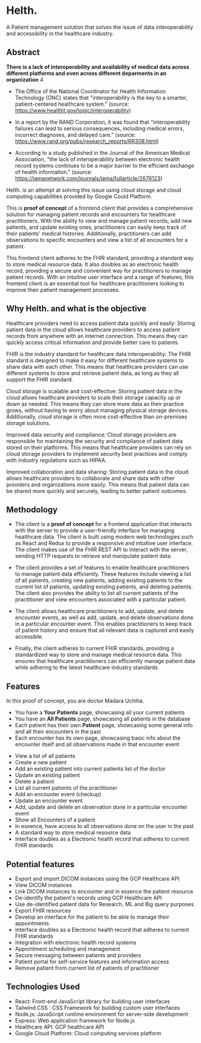 

# Helth. 
A Patient management solution that solves the issue of data interoperability and accessibility in the healthcare industry.


## Abstract


**There is a lack of interoperability and availability of medical data across different platforms and even across different deparments in an organization** 4

- The Office of the National Coordinator for Health Information Technology (ONC) states that "interoperability is the key to a smarter, patient-centered healthcare system." (source: https://www.healthit.gov/topic/interoperability)

- In a report by the RAND Corporation, it was found that "interoperability failures can lead to serious consequences, including medical errors, incorrect diagnoses, and delayed care." (source: https://www.rand.org/pubs/research_reports/RR308.html)

- According to a study published in the Journal of the American Medical Association, "the lack of interoperability between electronic health record systems continues to be a major barrier to the efficient exchange of health information." (source: https://jamanetwork.com/journals/jama/fullarticle/2676123)


Helth. is an attempt at solving this issue using cloud storage and cloud computing capabilities provided by Google Could Platform.


This is **proof of concept** of a frontend client that provides a comprehensive solution for managing patient records and encounters for healthcare practitioners. With the ability to view and manage patient records, add new patients, and update existing ones, practitioners can easily keep track of their patients' medical histories. Additionally, practitioners can add observations to specific encounters and view a list of all encounters for a patient.


This frontend client adheres to the FHIR standard, providing a standard way to store medical resource data. It also doubles as an electronic health record, providing a secure and convenient way for practitioners to manage patient records. With an intuitive user interface and a range of features, this frontend client is an essential tool for healthcare practitioners looking to improve their patient management processes.


## Why Helth. and what is the objective
Healthcare providers need to access patient data quickly and easily: Storing patient data in the cloud allows healthcare providers to access patient records from anywhere with an internet connection. This means they can quickly access critical information and provide better care to patients.

FHIR is the industry standard for healthcare data interoperability: The FHIR standard is designed to make it easy for different healthcare systems to share data with each other. This means that healthcare providers can use different systems to store and retrieve patient data, as long as they all support the FHIR standard.

Cloud storage is scalable and cost-effective: Storing patient data in the cloud allows healthcare providers to scale their storage capacity up or down as needed. This means they can store more data as their practice grows, without having to worry about managing physical storage devices. Additionally, cloud storage is often more cost-effective than on-premises storage solutions.

Improved data security and compliance: Cloud storage providers are responsible for maintaining the security and compliance of patient data stored on their platforms. This means that healthcare providers can rely on cloud storage providers to implement security best practices and comply with industry regulations such as HIPAA.

Improved collaboration and data sharing: Storing patient data in the cloud allows healthcare providers to collaborate and share data with other providers and organizations more easily. This means that patient data can be shared more quickly and securely, leading to better patient outcomes.


## Methodology

- The client is a **proof of concept** for a frontend application that interacts with the server to provide a user-friendly interface for managing healthcare data. The client is built using modern web technologies such as React and Redux to provide a responsive and intuitive user interface. The client makes use of the FHIR REST API to interact with the server, sending HTTP requests to retrieve and manipulate patient data.

- The client provides a set of features to enable healthcare practitioners to manage patient data efficiently. These features include viewing a list of all patients, creating new patients, adding existing patients to the current list of patients, updating existing patients, and deleting patients. The client also provides the ability to list all current patients of the practitioner and view encounters associated with a particular patient.

- The client allows healthcare practitioners to add, update, and delete encounter events, as well as add, update, and delete observations done in a particular encounter event. This enables practitioners to keep track of patient history and ensure that all relevant data is captured and easily accessible.

- Finally, the client adheres to current FHIR standards, providing a standardized way to store and manage medical resource data. This ensures that healthcare practitioners can efficiently manage patient data while adhering to the latest healthcare industry standards


## Features

In this proof of concept, you are doctor Madara Uchiha. 

* You have a **Your Patients** page, showcasing all your current patients
* You have an **All Patients** page, showcasing all patients in the database
* Each patient has their own **Patient** page, showcasing some general info and all their encounters in the past
* Each encounter has its own page, showcasing basic info about the encounter itself and all observations made in that encounter event
 

- View a list of all patients
- Create a new patient
- Add an existing patient into current patients list of the doctor
- Update an existing patient
- Delete a patient
- List all current patients of the practitioner
- Add an encounter event (checkup)
- Update an encounter event
- Add, update and delete an observation done in a particular encounter event
- Show all Encounters of a patient
- In essence, have access to all observations done on the user in the past
- A standard way to store medical resource data
- Interface doubles as a Electronic health record that adheres to current FHIR standards


## Potential features

- Export and import DICOM instances using the GCP Healthcare API
- View DICOM instances
- Link DICOM instances to encounter and in essence the patient resource
- De-identify the patient's records using GCP Healthcare API
- Use de-identified patient data for Research, ML and Big query purposes
- Export FHIR resources 
- Develop an interface for the patient to be able to manage their appointments 
- Interface doubles as a Electronic health record that adheres to current FHIR standards
- Integration with electronic health record systems
- Appointment scheduling and management
- Secure messaging between patients and providers
- Patient portal for self-service features and information access
- Remove patient from current list of patients of practitioner


## Technologies Used

- React: Front-end JavaScript library for building user interfaces
- Tailwind CSS : CSS Framework for building custom user interfaces 
- Node.js: JavaScript runtime environment for server-side development
- Express: Web application framework for Node.js
- Healthcare API: GCP healthcare API
- Google Cloud Platform: Cloud computing services platform





